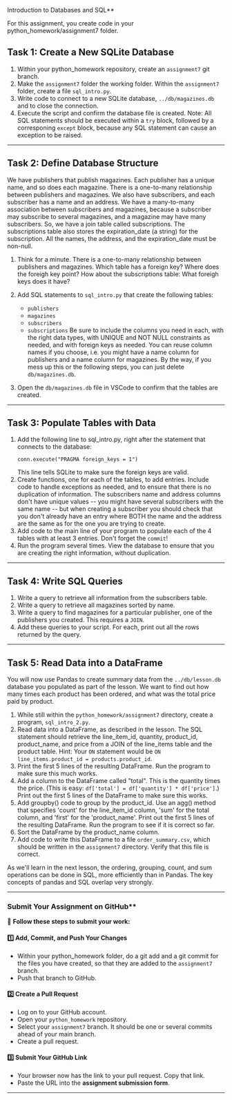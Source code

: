Introduction to Databases and SQL**

For this assignment, you create code in your python_homework/assignment7 folder.


## **Task 1: Create a New SQLite Database**
1. Within your python_homework repository, create an `assignment7` git branch.
2. Make the `assignment7`  folder the working folder.  Within the `assignment7` folder, create a file `sql_intro.py`.
3. Write code to connect to a new SQLite database, `../db/magazines.db` and to close the connection.
4. Execute the script and confirm the database file is created.  Note: All SQL statements should be executed within a `try` block, followed by a corresponing `except` block, because any SQL statement can cause an exception to be raised.

---

## **Task 2: Define Database Structure**
We have publishers that publish magazines.  Each publisher has a unique name, and so does each magazine.  There is a one-to-many relationship between publishers and magazines.  We also have subscribers, and each subscriber has a name and an address.  We have a many-to-many association between subscribers and magazines, because a subscriber may subscribe to several magazines, and a magazine may have many subscribers.  So, we have a join table called subscriptions.  The subscriptions table also stores the expiration_date (a string) for the subscription.  All the names, the address, and the expiration_date must be non-null.  

1. Think for a minute.  There is a one-to-many relationship between publishers and magazines.  Which table has a foreign key? Where does the foreigh key point?  How about the subscriptions table: What foreigh keys does it have?

2. Add SQL statements to `sql_intro.py` that create the following tables:
   - `publishers`
   - `magazines`
   - `subscribers`
   - `subscriptions`
   Be sure to include the columns you need in each, with the right data types, with UNIQUE and NOT NULL constraints as needed, and with foreign keys as needed.  You can reuse column names if you choose, i.e. you might have a name column for publishers and a name column for magazines.  By the way, if you mess up this or the following steps, you can just delete `db/magazines.db`.

3. Open the `db/magazines.db` file in VSCode to confirm that the tables are created.

---

## **Task 3: Populate Tables with Data**
1. Add the following line to sql_intro.py, right after the statement that connects to the database:
   ```
   conn.execute("PRAGMA foreign_keys = 1")
   ```
   This line tells SQLite to make sure the foreign keys are valid.
2. Create functions, one for each of the tables, to add entries.  Include code to handle exceptions as needed, and to ensure that there is no duplication of information.  The subscribers name and address columns don't have unique values -- you might have several subscribers with the same name -- but when creating a subscriber you should check that you don't already have an entry where BOTH the name and the address are the same as for the one you are trying to create.
3. Add code to the main line of your program to populate each of the 4 tables with at least 3 entries.  Don't forget the `commit`!
4. Run the program several times.  View the database to ensure that you are creating the right information, without duplication.

---

## **Task 4: Write SQL Queries**
1. Write a query to retrieve all information from the subscribers table.
2. Write a query to retrieve all magazines sorted by name.
3. Write a query to find magazines for a particular publisher, one of the publishers you created.  This requires a `JOIN`. 
4. Add these queries to your script.  For each, print out all the rows returned by the query.

---

## **Task 5: Read Data into a DataFrame**

You will now use Pandas to create summary data from the `../db/lesson.db` database you populated as part of the lesson.  We want to find out how many times each product has been ordered, and what was the total price paid by product.

1. While still within the `python_homework/assignment7` directory, create a program, `sql_intro_2.py`.
2. Read data into a DataFrame, as described in the lesson.  The SQL statement should retrieve the line_item_id, quantity, product_id, product_name, and price from a JOIN of the line_items table and the product table. Hint: Your `ON` statement would be `ON line_items.product_id = products.product_id`.
3. Print the first 5 lines of the resulting DataFrame.  Run the program to make sure this much works.
4. Add a column to the DataFrame called "total".  This is the quantity times the price.  (This is easy: `df['total'] = df['quantity'] * df['price']`.)  Print out the first 5 lines of the DataFrame to make sure this works.
5. Add groupby() code to group by the product_id.  Use an agg() method that specifies 'count' for the line_item_id column, 'sum' for the total column, and 'first' for the 'product_name'.  Print out the first 5 lines of the resulting DataFrame.  Run the program to see if it is correct so far.
6. Sort the DataFrame by the product_name column.
7. Add code to write this DataFrame to a file `order_summary.csv`, which should be written in the `assignment7` directory.  Verify that this file is correct.

As we'll learn in the next lesson, the ordering, grouping, count, and sum operations can be done in SQL, more efficiently than in Pandas.  The key concepts of pandas and SQL overlap very strongly.

---

### Submit Your Assignment on GitHub**  

📌 **Follow these steps to submit your work:**  

#### **1️⃣ Add, Commit, and Push Your Changes**  
- Within your python_homework folder, do a git add and a git commit for the files you have created, so that they are added to the `assignment7` branch.
- Push that branch to GitHub. 

#### **2️⃣ Create a Pull Request**  
- Log on to your GitHub account.
- Open your `python_homework` repository.
- Select your `assignment7` branch.  It should be one or several commits ahead of your main branch.
- Create a pull request.

#### **3️⃣ Submit Your GitHub Link**  
- Your browser now has the link to your pull request.  Copy that link. 
- Paste the URL into the **assignment submission form**. 

---


